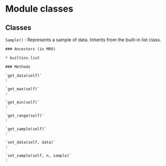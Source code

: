Module classes
==============

Classes
-------

`Sample()`
:   Represents a sample of data.
    Inherits from the built-in list class.

    ### Ancestors (in MRO)

    * builtins.list

    ### Methods

    `get_data(self)`
    :

    `get_max(self)`
    :

    `get_min(self)`
    :

    `get_range(self)`
    :

    `get_sample(self)`
    :

    `set_data(self, data)`
    :

    `set_sample(self, n, sample)`
    :